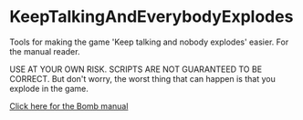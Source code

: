 # KeepTalkingAndEverybodyExplodes
Tools for making the game 'Keep talking and nobody explodes' easier. For the manual reader.

USE AT YOUR OWN RISK. SCRIPTS ARE NOT GUARANTEED TO BE CORRECT. But don't worry, the worst thing that can happen is that you explode in the game.

[Click here for the Bomb manual](http://www.bombmanual.com)
